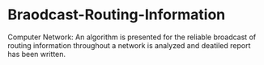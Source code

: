 # Braodcast-Routing-Information

Computer Network: An algorithm is presented for the reliable broadcast of routing information throughout a network is analyzed and deatiled report has been written.
